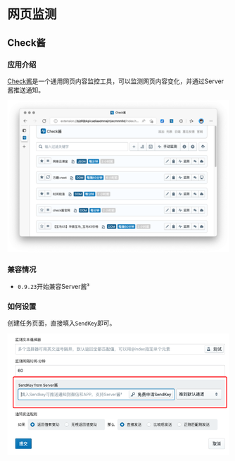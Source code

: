 # 网页监测

## Check酱

### 应用介绍

[Check酱](https://ckc.ftqq.com/)是一个通用网页内容监控工具，可以监测网页内容变化，并通过Server酱推送通知。

![](../../../../image/20241016161355.png)

### 兼容情况

- `0.9.23`开始兼容Server酱³

### 如何设置

创建任务页面，直接填入`SendKey`即可。

![](../../../../image/20241016161601.png)

